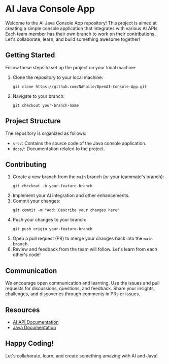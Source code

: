 # AI Java Console App

Welcome to the AI Java Console App repository! This project is aimed at creating a simple console application that integrates with various AI APIs. Each team member has their own branch to work on their contributions. Let's collaborate, learn, and build something awesome together!

## Getting Started

Follow these steps to set up the project on your local machine:

1. Clone the repository to your local machine:
   ```
   git clone https://github.com/NAhaile/OpenAI-Console-App.git
   ```
2. Navigate to your branch:
   ```
   git checkout your-branch-name
   ```

## Project Structure

The repository is organized as follows:

- `src/`: Contains the source code of the Java console application.
- `docs/`: Documentation related to the project.

## Contributing

1. Create a new branch from the `main` branch (or your teammate's branch):
   ```
   git checkout -b your-feature-branch
   ```
2. Implement your AI integration and other enhancements.
3. Commit your changes:
   ```
   git commit -m "Add: Describe your changes here"
   ```
4. Push your changes to your branch:
   ```
   git push origin your-feature-branch
   ```
5. Open a pull request (PR) to merge your changes back into the `main` branch.
6. Review and feedback from the team will follow. Let's learn from each other's code!

## Communication

We encourage open communication and learning. Use the issues and pull requests for discussions, questions, and feedback. Share your insights, challenges, and discoveries through comments in PRs or issues.

## Resources

- [AI API Documentation](link-to-api-docs)
- [Java Documentation](link-to-java-docs)

## Happy Coding!

Let's collaborate, learn, and create something amazing with AI and Java!



